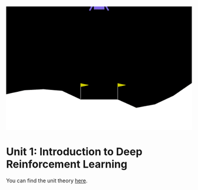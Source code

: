 ![Lunar Lander](images/lunar_lander.gif)

# Unit 1: Introduction to Deep Reinforcement Learning

You can find the unit theory [here](https://huggingface.co/deep-rl-course/unit1/introduction?fw=pt).
